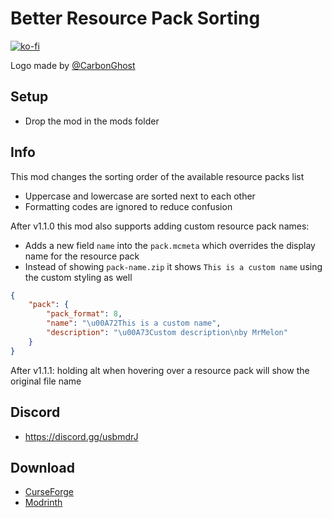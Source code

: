 # Better Resource Pack Sorting

[![ko-fi](https://ko-fi.com/img/githubbutton_sm.svg)](https://ko-fi.com/W7W1607S8)

Logo made by [@CarbonGhost](https://github.com/CarbonGhost)

## Setup

- Drop the mod in the mods folder

## Info

This mod changes the sorting order of the available resource packs list

- Uppercase and lowercase are sorted next to each other
- Formatting codes are ignored to reduce confusion

After v1.1.0 this mod also supports adding custom resource pack names:

- Adds a new field `name` into the `pack.mcmeta` which overrides the display name for the resource pack
- Instead of showing `pack-name.zip` it shows `This is a custom name` using the custom styling as well

```json
{
    "pack": {
        "pack_format": 8,
        "name": "\u00A72This is a custom name",
        "description": "\u00A73Custom description\nby MrMelon"
    }
}
```

After v1.1.1: holding alt when hovering over a resource pack will show the original file name

## Discord

- https://discord.gg/usbmdrJ

## Download

- [CurseForge](https://www.curseforge.com/minecraft/mc-mods/better-resource-pack-sorting)
- [Modrinth](https://modrinth.com/mod/better-resource-pack-sorting)
